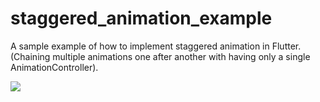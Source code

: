 # staggered_animation_example

A sample example of how to implement staggered animation in Flutter.
(Chaining multiple animations one after another with having only a single  
AnimationController).

![](staggered_aniamtion_2022.03.22_18h31m02s_003_.gif)
